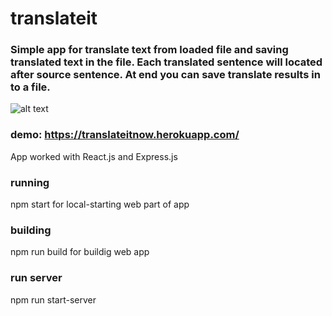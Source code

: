 # translateit

### Simple app for translate text from loaded file and saving translated text in the file. Each translated sentence will located after source sentence. At end you can save translate results in to a file.

![alt text](https://preview.ibb.co/gwmWme/translateit.jpg)

### demo: https://translateitnow.herokuapp.com/

App worked with React.js and Express.js

### running

npm start for local-starting web part of app

### building

npm run build for buildig web app

### run server

npm run start-server
